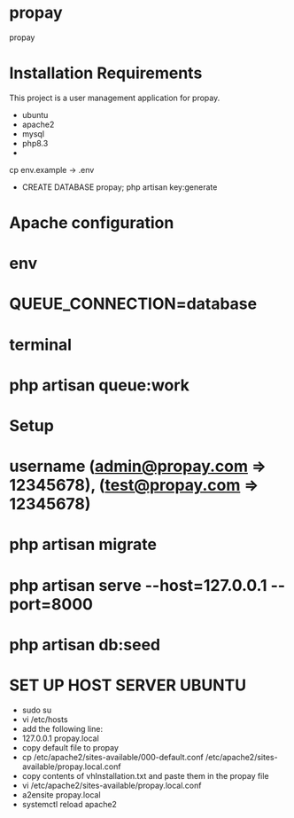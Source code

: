 # propay
propay

# Installation Requirements
This project is a user management application for propay.
- ubuntu
- apache2
- mysql
- php8.3
-
cp env.example -> .env

- CREATE DATABASE propay;
php artisan key:generate
# Apache configuration

# env
# QUEUE_CONNECTION=database
# terminal 
# php artisan queue:work

# Setup 
# username (admin@propay.com => 12345678), (test@propay.com => 12345678)

# php artisan migrate
# php artisan serve --host=127.0.0.1 --port=8000
# php artisan db:seed

# SET UP HOST SERVER UBUNTU 
- sudo su
- vi /etc/hosts
- add the following line:
- 127.0.0.1       propay.local
- copy default file to propay
- cp /etc/apache2/sites-available/000-default.conf /etc/apache2/sites-available/propay.local.conf
- copy contents of vhInstallation.txt and paste them in the propay file
- vi /etc/apache2/sites-available/propay.local.conf
- a2ensite propay.local
- systemctl reload apache2

